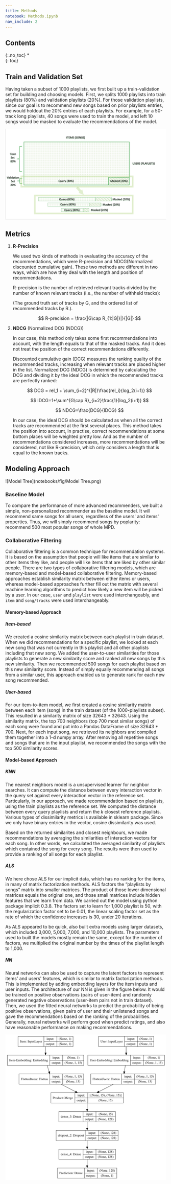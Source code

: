 ```yaml
---
title: Methods
notebook: Methods.ipynb
nav_include: 2
---
```


## Contents
{:.no_toc}
*  
{: toc}

## Train and Validation Set

Having taken a subset of 1000 playlists, we first built up a train-validation set for building and choosing models. First, we splits 1000 playlists into train playlists (80%) and validation playlists (20%). For those validation playlists, since our goal is to recommend new songs based on prior playlists entries, we would holdout the 20% entries of each playlists. For example, for a 50-track long playlists, 40 songs were used to train the model, and left 10 songs would be masked to evaluate the recommendations of the model. 

![image-20181212182612344](notebooks/fig/Data_split_visualization.png)

## Metrics

1. **R-Precision**

   We used two kinds of methods in evaluating the accuracy of the recommendations, which were R-precision and NDCG(Normalized discounted cumulative gain). These two methods are different in two ways, which are how they deal with the length and position of recommendations.

   R-precision is the number of retrieved relevant tracks divided by the number of known relevant tracks (i.e., the number of withheld tracks):

   (The ground truth set of tracks by G, and the ordered list of recommended tracks by R.). 




   $$
   R-precision = \frac{|G\cap R_{1:|G|}|}{|G|}
   $$

2. **NDCG** (Normalized DCG (NDCG))

   In our case, this method only takes some first recommendations into account, with the length equals to that of the masked tracks. And it does not treat the position of the correct recommendations differently.

   Discounted cumulative gain (DCG) measures the ranking quality of the recommended tracks, increasing when relevant tracks are placed higher in the list. Normalized DCG (NDCG) is determined by calculating the DCG and dividing it by the ideal DCG in which the recommended tracks are perfectly ranked:     




   $$
   DCG = rel_1 + \sum_{i=2}^{|R|}\frac{rel_i}{log_2(i+1)}
   $$

   $$
   IDCG=1+\sum^{G\cap R}_{i=2}\frac{1}{log_2(i+1)}
   $$

   $$
   NDCG=\frac{DCG}{IDCG}
   $$

   In our case, the ideal DCG should be calculated as when all the correct tracks are recommended at the first several places. This method takes the position into account, in practise, correct recommendations at some bottom places will be weighted pretty low. And as the number of recommendations considered increases, more recommendations will be considered, not like R-precision, which only considers a length that is equal to the known tracks.

## Modeling Approach

![Model Tree](notebooks/fig/Model Tree.png)

### Baseline Model

To compare the performance of more advanced recommenders, we built a simple, non-personalized recommender as the baseline model. It will recommend same songs for all users, regardless of the users' and items' properties. Thus, we will simply recommend songs by poplarity: recommend 500 most popular songs of whole MPD. 

### Collaborative Filtering

Collaborative filtering is a common technique for recommendation systems. It is based on the assumption that people will like items that are similar to other items they like, and people will like items that are liked by other similar people. There are two types of collaborative filtering models, which are memory-based and model-based collaborative filtering. Memory-based approaches establish similarity matrix between either items or users, whereas model-based approaches further fill out the matrix with several machine learning algorithms to predict how likely a new item will be picked by a user. In our case, `user` and `playlist` were used interchangeably, and `item` and `song/tracks` were used interchangeably.

#### Memory-based Approach

##### Item-based

We created a cosine similarity matrix between each playlist in train dataset. When we did recommendations for a specific playlist, we looked at each new song that was not currently in this playlist and all other playlists including that new song. We added the user-to-user similarities for those playlists to generate a new similarity score and ranked all new songs by this new similarity. Then we recommended 500 songs for each playlist based on this new similarity score. Instead of simply equally recommending all songs from a similar user, this approach enabled us to generate rank for each new song recommended.

##### User-based

For our item-to-item model, we first created a cosine similarity matrix between each item (song) in the train dataset (of the 1000-playlists subset). This resulted in a similarity matrix of size 32643 * 32643. Using the similarity matrix, the top 700 neighbors (top 700 most similar songs) of each song were found and put into a Pandas DataFrame of size 32643 * 700. Next, for each input song, we retrieved its neighbors and compiled them together into a 1-d numpy array. After removing all repetitive songs and songs that are in the input playlist, we recommended the songs with the top 500 similarity scores.

#### Model-based Approach

##### KNN

The nearest neighbors model is a unsupervised learner for neighbor searches. It can compute the distance between every interaction vector in the query set against every interaction vector in the reference set. Particularly, in our approach, we made recommendation based on playlists, using the train playlists as the reference set. We computed the distance between every query playlists and return the $k$ closest reference playlists. Various types of dissimilarity metrics is available in sklearn package. Since we only have binary entries in the vector, cosine dissimilarity was used. 

Based on the returned similarites and closest neighbours, we made recommendations by averaging the similarities of interaction vectors for each song. In other words, we calculated the averaged similarity of playlists which contained the song for every song. The results were then used to provide a ranking of all songs for each playlist.

##### ALS

We here chose ALS for our implicit data, which has no ranking for the items, in many of matrix factorization methods. ALS factors the “playlists by songs” matrix into smaller matrices. The product of those lower dimensional matrices equals the original one, and those small matrices include hidden features that we learn from data. We carried out the model using python package implicit 0.3.8. The factors set to learn for 1,000 playlist is 50, with the regularization factor set to be 0.01, the linear scaling factor set as the rate of which the confidence increases is 30, under 20 iterations.

As ALS appeared to be quick, also built extra models using larger datasets, which included 3,000, 5,000, 7,000, and 10,000 playlists. The parameters used to built the models mostly remain the same, except for the number of factors, we multiplied the original number by the times of the playlist length to 1,000. 

##### NN

Neural networks can also be used to capture the latent factors to represent items' and users' features, which is similar to matrix factorization methods. This is implemented by adding embedding layers for the item inputs and user inputs. The architecture of our NN is given in the figure below. It would be trained on positive observations (pairs of user-item) and randomly generated negative observations (user-item pairs not in train dataset). Then, we used the fitted neural networks to predict the probability of being positive observations, given pairs of user and their unlistened songs and gave the recommendations based on the ranking of the probabilities. Generally, neural networks will perform good when predict ratings, and also have reasonable performance on making recommendations.



![nn_structure](notebooks/fig/nn_structure.png)

